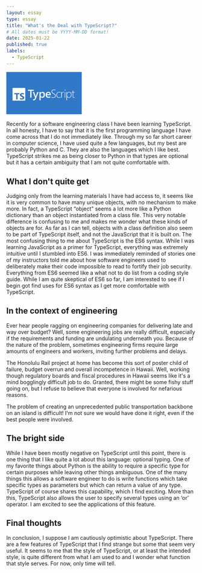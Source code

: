 ```yaml
---
layout: essay
type: essay
title: "What's the Deal with TypeScript?"
# All dates must be YYYY-MM-DD format!
date: 2025-01-22
published: true
labels:
  - TypeScript
---
```


<img width="200" class="rounded float-start pe-4" src="../img/tyepscriptLogo.png">

Recently for a software engineering class I have been learning TypeScript. In all honesty, I have to say that it is the first programming language I have come across that I do not immediately like. Through my so far short career in computer science, I have used quite a few languages, but my best are probably Python and C. They are also the languages which I like best. TypeScript strikes me as being closer to Python in that types are optional but it has a certain ambiguity that I am not quite comfortable with. 

## What I don't quite get

Judging only from the learning materials I have had access to, it seems like it is very common to have many unique objects, with no mechanism to make more. In fact, a TypeScript “object” seems a lot more like a Python dictionary than an object instantiated from a class file. This very notable difference is confusing to me and makes me wonder what these kinds of objects are for. As far as I can tell, objects with a class definition also seem to be part of TypeScript itself, and not the JavaScript that it is built on. 
	The most confusing thing to me about TypeScript is the ES6 syntax. While I was learning JavaScript as a primer for TypeScript, everything was extremely intuitive until I stumbled into ES6. I was immediately reminded of stories one of my instructors told me about how software engineers used to deliberately make their code impossible to read to fortify their job security. Everything from ES6 seemed like a what not to do list from a coding style guide. While I am quite skeptical of ES6 so far, I am interested to see if I begin got find uses for ES6 syntax as I get more comfortable with TypeScript. 

## In the context of engineering

Ever hear people ragging on engineering companies for delivering late and way over budget? Well, some engineering jobs are really difficult, especially if the requirements and funding are undulating underneath you. Because of the nature of the problem, sometimes engineering firms require large amounts of engineers and workers, inviting further problems and delays.

The Honolulu Rail project at home has become this sort of poster child of failure, budget overrun and overall incompetence in Hawaii. Well, working though regulatory boards and fiscal procedures in Hawaii seems like it's a mind bogglingly difficult job to do. Granted, there might be some fishy stuff going on, but I refuse to believe that everyone is involved for nefarious reasons.

The problem of creating an unprecedented public transportation backbone on an island is difficult! I'm not sure we would have done it right, even if the best people were involved.

## The bright side

While I have been mostly negative on TypeScript until this point, there is one thing that I like quite a lot about this language: optional typing. One of my favorite things about Python is the ability to require a specific type for certain purposes while leaving other things ambiguous. One of the many things this allows a software engineer to do is write functions which take specific types as parameters but which can return a value of any type. TypeScript of course shares this capability, which I find exciting. More than this, TypeScript also allows the user to specify several types using an ‘or’ operator. I am excited to see the applications of this feature.

## Final thoughts

In conclusion, I suppose I am cautiously optimistic about TypeScript. There are a few features of TypeScript that I find strange but some that seem very useful. It seems to me that the style of TypeScript, or at least the intended style, is quite different from what I am used to and I wonder what function that style serves. For now, only time will tell.

